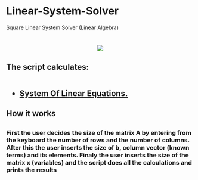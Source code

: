 # Linear-System-Solver
Square Linear System Solver (Linear Algebra)
# <center><img src="https://www.python.org/static/apple-touch-icon-72x72-precomposed.png"></center>
## <h2>The script calculates:<br><br><ul><li><a href="https://en.wikipedia.org/wiki/System_of_linear_equations">System Of Linear Equations.</a></li>
## <h2>How it works</h2>
## <h3>First the user decides the size of the matrix A by entering from the keyboard the number of rows and the number of columns. After this the user inserts the size of b, column vector (known terms) and its elements. Finaly the user inserts the size of the matrix x (variables) and the script does all the calculations and prints the results</h3>
